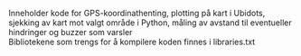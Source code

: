Inneholder kode for GPS-koordinathenting, plotting på kart i Ubidots, sjekking av kart mot valgt område i Python, måling av avstand til eventueller hindringer og buzzer som varsler  
Bibliotekene som trengs for å kompilere koden finnes i libraries.txt
